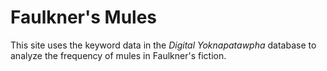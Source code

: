 # Faulkner's Mules
This site uses the keyword data in the *Digital Yoknapatawpha* database to analyze the frequency of mules in Faulkner's fiction. 
